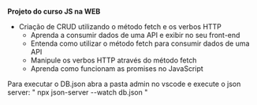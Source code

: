 **Projeto do curso JS na WEB**

 - Criação de CRUD utilizando o método fetch e os verbos HTTP
   -   Aprenda a consumir dados de uma API e exibir no seu front-end
   -   Entenda como utilizar o método fetch para consumir dados de uma API
   -   Manipule os verbos HTTP através do método fetch
   -   Aprenda como funcionam as promises no JavaScript

Para executar o DB.json abra a pasta admin no vscode e 
execute o json server: " npx json-server --watch db.json "

